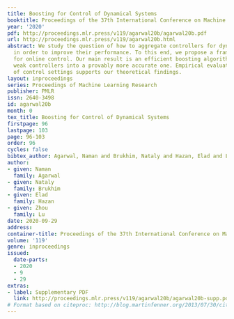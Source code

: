 ```yaml
---
title: Boosting for Control of Dynamical Systems
booktitle: Proceedings of the 37th International Conference on Machine Learning
year: '2020'
pdf: http://proceedings.mlr.press/v119/agarwal20b/agarwal20b.pdf
url: http://proceedings.mlr.press/v119/agarwal20b.html
abstract: We study the question of how to aggregate controllers for dynamical systems
  in order to improve their performance. To this end, we propose a framework of boosting
  for online control. Our main result is an efficient boosting algorithm that combines
  weak controllers into a provably more accurate one. Empirical evaluation on a host
  of control settings supports our theoretical findings.
layout: inproceedings
series: Proceedings of Machine Learning Research
publisher: PMLR
issn: 2640-3498
id: agarwal20b
month: 0
tex_title: Boosting for Control of Dynamical Systems
firstpage: 96
lastpage: 103
page: 96-103
order: 96
cycles: false
bibtex_author: Agarwal, Naman and Brukhim, Nataly and Hazan, Elad and Lu, Zhou
author:
- given: Naman
  family: Agarwal
- given: Nataly
  family: Brukhim
- given: Elad
  family: Hazan
- given: Zhou
  family: Lu
date: 2020-09-29
address: 
container-title: Proceedings of the 37th International Conference on Machine Learning
volume: '119'
genre: inproceedings
issued:
  date-parts:
  - 2020
  - 9
  - 29
extras:
- label: Supplementary PDF
  link: http://proceedings.mlr.press/v119/agarwal20b/agarwal20b-supp.pdf
# Format based on citeproc: http://blog.martinfenner.org/2013/07/30/citeproc-yaml-for-bibliographies/
---
```

